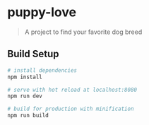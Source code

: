 # puppy-love

> A project to find your favorite dog breed

## Build Setup

``` bash
# install dependencies
npm install

# serve with hot reload at localhost:8080
npm run dev

# build for production with minification
npm run build
```

